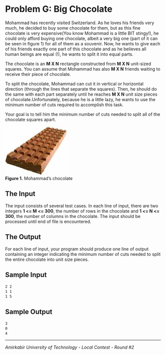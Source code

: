 Problem G: Big Chocolate
========================

Mohammad has recently visited Switzerland. As he loves his friends very much, he decided to buy some chocolate for them, but as this fine chocolate is very expensive(You know Mohammad is a little BIT stingy!), he could only afford buying one chocolate, albeit a very big one (part of it can be seen in figure 1) for all of them as a souvenir. Now, he wants to give each of his friends exactly one part of this chocolate and as he believes all human beings are equal (!), he wants to split it into equal parts.  

The chocolate is an **M X N** rectangle constructed from  **M X N** unit-sized squares. You can assume that Mohammad has also  **M X N** friends waiting to receive their piece of chocolate.  

To split the chocolate, Mohammad can cut it in vertical or horizontal direction (through the lines that separate the squares). Then, he should do the same with each part separately until he reaches **M X N** unit size pieces of chocolate.Unfortunately, because he is a little lazy, he wants to use the minimum number of cuts required to accomplish this task.  

Your goal is to tell him the minimum number of cuts needed to split all of the chocolate squares apart.
 
![](img/chocolate.jpg)  
**Figure 1.** Mohammad’s chocolate
 
The Input
---------

The input consists of several test cases. In each line of input, there are two integers **1 <= M <= 300**, the number of rows in the chocolate and **1 <= N <= 300**, the number of columns in the chocolate. The input should be processed until end of file is encountered.
 
The Output
---------

For each line of input, your program should produce one line of output containing an integer indicating the minimum number of cuts needed to split the entire chocolate into unit size pieces.
 
Sample Input
------------
```
2 2
1 1
1 5
```

Sample Output
-------------
```
3
0
4
```
 
---
*Amirkabir University of Technology - Local Contest - Round #2*